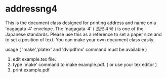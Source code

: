# addressng4
This is the document class designed for printing address and name on a 'nagagata-4' envelope. The 'nagagata-4' ( 長形４号 ) is one of the Japanese standards. Please use this as a reference to set a paper size and to set a position of text. You can make your own document class easily.

usage ( 'make','platex' and 'dvipdfmx' command must be available )
  1. edit example.tex file. 
  2. type  'make' command to make example.pdf. ( or use your tex editor )
  3. print example.pdf 
